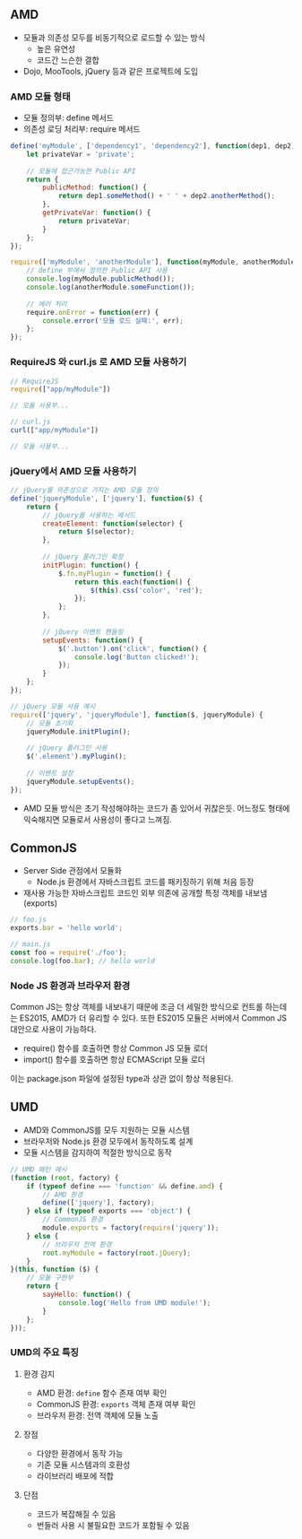 ## AMD
- 모듈과 의존성 모두를 비동기적으로 로드할 수 있는 방식
  - 높은 유연성
  - 코드간 느슨한 결합
- Dojo, MooTools, jQuery 등과 같은 프로젝트에 도입

### AMD 모듈 형태
- 모듈 정의부: define 메서드
- 의존성 로딩 처리부: require 메서드

```js
define('myModule', ['dependency1', 'dependency2'], function(dep1, dep2) {
    let privateVar = 'private';
    
    // 모듈에 접근가능한 Public API
    return {
        publicMethod: function() {
            return dep1.someMethod() + ' ' + dep2.anotherMethod();
        },
        getPrivateVar: function() {
            return privateVar;
        }
    };
});
```

```js
require(['myModule', 'anotherModule'], function(myModule, anotherModule) {
    // define 부에서 정의한 Public API 사용
    console.log(myModule.publicMethod());
    console.log(anotherModule.someFunction());
    
    // 에러 처리
    require.onError = function(err) {
        console.error('모듈 로드 실패:', err);
    };
});
```

### RequireJS 와 curl.js 로 AMD 모듈 사용하기

```js
// RequireJS
require(["app/myModule"])

// 모듈 사용부...

// curl.js
curl(["app/myModule"])

// 모듈 사용부...
```

### jQuery에서 AMD 모듈 사용하기

```js
// jQuery를 의존성으로 가지는 AMD 모듈 정의
define('jqueryModule', ['jquery'], function($) {
    return {
        // jQuery를 사용하는 메서드
        createElement: function(selector) {
            return $(selector);
        },
        
        // jQuery 플러그인 확장
        initPlugin: function() {
            $.fn.myPlugin = function() {
                return this.each(function() {
                    $(this).css('color', 'red');
                });
            };
        },
        
        // jQuery 이벤트 핸들링
        setupEvents: function() {
            $('.button').on('click', function() {
                console.log('Button clicked!');
            });
        }
    };
});

// jQuery 모듈 사용 예시
require(['jquery', 'jqueryModule'], function($, jqueryModule) {
    // 모듈 초기화
    jqueryModule.initPlugin();
    
    // jQuery 플러그인 사용
    $('.element').myPlugin();
    
    // 이벤트 설정
    jqueryModule.setupEvents();
});
```

- AMD 모듈 방식은 초기 작성해야하는 코드가 좀 있어서 귀찮은듯. 어느정도 형태에 익숙해지면 모듈로서 사용성이 좋다고 느껴짐.

## CommonJS

- Server Side 관점에서 모듈화
  - Node.js 환경에서 자바스크립트 코드를 패키징하기 위해 처음 등장
- 재사용 가능한 자바스크립트 코드인 외부 의존에 공개할 특정 객체를 내보냄 (exports)

```js
// foo.js
exports.bar = 'hello world';

// main.js
const foo = require('./foo');
console.log(foo.bar); // hello world
```

### Node JS 환경과 브라우저 환경

Common JS는 항상 객체를 내보내기 때문에 조금 더 세밀한 방식으로 컨트롤 하는데는 ES2015, AMD가 더 유리할 수 있다. 또한 ES2015 모듈은 서버에서 Common JS 대안으로 사용이 가능하다.

- require() 함수를 호출하면 항상 Common JS 모듈 로더
- import() 함수를 호출하면 항상 ECMAScript 모듈 로더

이는 package.json 파일에 설정된 type과 상관 없이 항상 적용된다.

## UMD

- AMD와 CommonJS를 모두 지원하는 모듈 시스템
- 브라우저와 Node.js 환경 모두에서 동작하도록 설계
- 모듈 시스템을 감지하여 적절한 방식으로 동작

```js
// UMD 패턴 예시
(function (root, factory) {
    if (typeof define === 'function' && define.amd) {
        // AMD 환경
        define(['jquery'], factory);
    } else if (typeof exports === 'object') {
        // CommonJS 환경
        module.exports = factory(require('jquery'));
    } else {
        // 브라우저 전역 환경
        root.myModule = factory(root.jQuery);
    }
}(this, function ($) {
    // 모듈 구현부
    return {
        sayHello: function() {
            console.log('Hello from UMD module!');
        }
    };
}));
```

### UMD의 주요 특징
1. 환경 감지
   - AMD 환경: `define` 함수 존재 여부 확인
   - CommonJS 환경: `exports` 객체 존재 여부 확인
   - 브라우저 환경: 전역 객체에 모듈 노출

2. 장점
   - 다양한 환경에서 동작 가능
   - 기존 모듈 시스템과의 호환성
   - 라이브러리 배포에 적합

3. 단점
   - 코드가 복잡해질 수 있음
   - 번들러 사용 시 불필요한 코드가 포함될 수 있음


